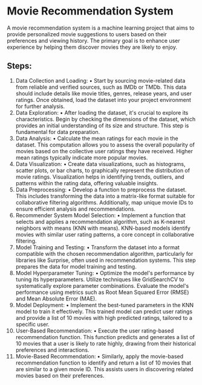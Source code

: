 # Movie Recommendation System
A movie recommendation system is a machine learning project that aims to provide personalized movie suggestions to users based on their preferences and viewing history. The primary goal is to enhance user experience by helping them discover movies they are likely to enjoy.
## Steps:
1. Data Collection and Loading:
•	Start by sourcing movie-related data from reliable and verified sources, such as IMDb or TMDb. This data should include details like movie titles, genres, release years, and user ratings. Once obtained, load the dataset into your project environment for further analysis.
2. Data Exploration:
•	After loading the dataset, it's crucial to explore its characteristics. Begin by checking the dimensions of the dataset, which provides an initial understanding of its size and structure. This step is fundamental for data preparation.
3. Data Analysis:
•	Calculate the mean ratings for each movie in the dataset. This computation allows you to assess the overall popularity of movies based on the collective user ratings they have received. Higher mean ratings typically indicate more popular movies.
4. Data Visualization:
•	Create data visualizations, such as histograms, scatter plots, or bar charts, to graphically represent the distribution of movie ratings. Visualization helps in identifying trends, outliers, and patterns within the rating data, offering valuable insights.
5. Data Preprocessing:
•	Develop a function to preprocess the dataset. This includes transforming the data into a matrix-like format suitable for collaborative filtering algorithms. Additionally, map unique movie IDs to ensure efficient analysis and recommendations.
6. Recommender System Model Selection:
•	Implement a function that selects and applies a recommendation algorithm, such as K-nearest neighbors with means (KNN with means). KNN-based models identify movies with similar user rating patterns, a core concept in collaborative filtering.
7. Model Training and Testing:
•	Transform the dataset into a format compatible with the chosen recommendation algorithm, particularly for libraries like Surprise, often used in recommendation systems. This step prepares the data for model training and testing.
8. Model Hyperparameter Tuning:
•	Optimize the model's performance by tuning its hyperparameters. Utilize techniques like GridSearchCV to systematically explore parameter combinations. Evaluate the model's performance using metrics such as Root Mean Squared Error (RMSE) and Mean Absolute Error (MAE).
9. Model Deployment:
•	Implement the best-tuned parameters in the KNN model to train it effectively. This trained model can predict user ratings and provide a list of 10 movies with high predicted ratings, tailored to a specific user.
10. User-Based Recommendation: 
•	Execute the user rating-based recommendation function. This function predicts and generates a list of 10 movies that a user is likely to rate highly, drawing from their historical preferences and interactions.
11. Movie-Based Recommendation:
•	Similarly, apply the movie-based recommendation function to identify and return a list of 10 movies that are similar to a given movie ID. This assists users in discovering related movies based on their preferences.